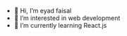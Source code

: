 - 👋 Hi, I’m eyad faisal
- 👀 I’m interested in web development
- 🌱 I’m currently learning React.js


<!---
eyadevv/eyadevv is a ✨ special ✨ repository because its `README.md` (this file) appears on your GitHub profile.
You can click the Preview link to take a look at your changes.
--->
